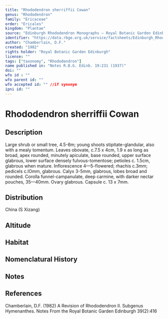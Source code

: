 ```yaml
---
title: "Rhododendron sherriffii Cowan"
genus: "Rhododendron"
family: "Ericaceae"
order: "Ericales"
kingdom: "Plantae"
source: "Edinburgh Rhododendron Monographs – Royal Botanic Garden Edinburgh"
identifier: "https://data.rbge.org.uk/service/factsheets/Edinburgh_Rhododendron_Monographs.xhtml"
author: "Chamberlain, D.F."
created: "1982"
rights holder: "Royal Botanic Garden Edinburgh"
license: ""
tags: ["taxonomy", "Rhododendron"]
name published in: "Notes R.B.G. Edinb. 19:231 (1937)"
doi: ""
wfo id : ""
wfo parent id: ""
wfo accepted id: "" //if synonym                      
ipni id: ""
---
```


                       

# Rhododendron sherriffii Cowan

## Description
Large shrub or small tree, 4.5-6m; young shoots stipitate-glandular, also with a mealy tomentum. Leaves obovate, c.7.5 x 4cm, 1.9 x as long as broad, apex rounded, minutely apiculate, base rounded, upper surface glabrous, lower surface densely fulvous-tomentose; petioles c. 1.5cm, glabrous when mature. Inflorescence 4—5-flowered; rhachis c.3mm; pedicels c.lOmm, glabrous. Calyx 3-5mm, glabrous, lobes broad and rounded. Corolla funnel-campanulate, deep carmine, with darker nectar pouches, 35—40mm. Ovary glabrous. Capsule c. 13 x 7mm.

## Distribution
China (S Xizang)

## Altitude


## Habitat


## Nomenclatural History

                       
## Notes


## References

Chamberlain, D.F. (1982) A Revision of Rhododendron II. Subgenus Hymenanthes. Notes From the Royal Botanic Garden Edinburgh 39(2):416
